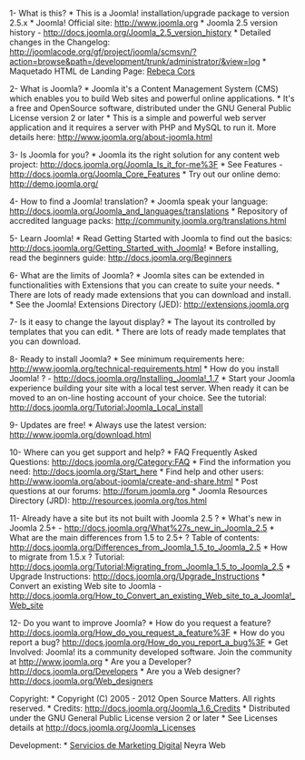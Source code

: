 1- What is this?
    * This is a Joomla! installation/upgrade package to version 2.5.x
    * Joomla! Official site: http://www.joomla.org
    * Joomla 2.5 version history - http://docs.joomla.org/Joomla_2.5_version_history
    * Detailed changes in the Changelog: http://joomlacode.org/gf/project/joomla/scmsvn/?action=browse&path=/development/trunk/administrator/&view=log
    * Maquetado HTML de Landing Page: [Rebeca Cors](http://www.sacional.com/marcas/rebeca-cors.html)

2- What is Joomla?
    * Joomla it's a Content Management System (CMS) which enables you to build Web sites and powerful online applications.
    * It's a free and OpenSource software, distributed under the GNU General Public License version 2 or later
    * This is a simple and powerful web server application and it requires a server with PHP and MySQL to run it. 
	More details here: http://www.joomla.org/about-joomla.html

3- Is Joomla for you?
    * Joomla its the right solution for any content web project: http://docs.joomla.org/Joomla_Is_it_for-me%3F
    * See Features - http://docs.joomla.org/Joomla_Core_Features
    * Try out our online demo: http://demo.joomla.org/

4- How to find a Joomla! translation?
    * Joomla speak your language: http://docs.joomla.org/Joomla_and_languages/translations
    * Repository of accredited language packs: http://community.joomla.org/translations.html

5- Learn Joomla!
    * Read Getting Started with Joomla to find out the basics: http://docs.joomla.org/Getting_Started_with_Joomla!
    * Before installing, read the beginners guide: http://docs.joomla.org/Beginners

6- What are the limits of Joomla?
    * Joomla sites can be extended in functionalities with Extensions that you can create to suite your needs.
    * There are lots of ready made extensions that you can download and install.
    * See the Joomla! Extensions Directory (JED): http://extensions.joomla.org

7- Is it easy to change the layout display?
    * The layout its controlled by templates that you can edit.
    * There are lots of ready made templates that you can download.

8- Ready to install Joomla?
    * See minimum requirements here: http://www.joomla.org/technical-requirements.html
    * How do you install Joomla! ? - http://docs.joomla.org/Installing_Joomla!_1.7
    * Start your Joomla experience building your site with a local test server.
	When ready it can be moved to an on-line hosting account of your choice. 
	See the tutorial: http://docs.joomla.org/Tutorial:Joomla_Local_install

9- Updates are free!
    * Always use the latest version: http://www.joomla.org/download.html

10- Where can you get support and help?
    * FAQ Frequently Asked Questions: http://docs.joomla.org/Category:FAQ
    * Find the information you need: http://docs.joomla.org/Start_here
    * Find help and other users: http://www.joomla.org/about-joomla/create-and-share.html
    * Post questions at our forums: http://forum.joomla.org
    * Joomla Resources Directory (JRD): http://resources.joomla.org/tos.html

11- Already have a site but its not built with Joomla 2.5 ?
    * What's new in Joomla 2.5+ - http://docs.joomla.org/What%27s_new_in_Joomla_2.5
    * What are the main differences from 1.5 to 2.5+ ? Table of contents: http://docs.joomla.org/Differences_from_Joomla_1.5_to_Joomla_2.5
    * How to migrate from 1.5.x ? Tutorial: http://docs.joomla.org/Tutorial:Migrating_from_Joomla_1.5_to_Joomla_2.5
    * Upgrade Instructions: http://docs.joomla.org/Upgrade_Instructions
    * Convert an existing Web site to Joomla - http://docs.joomla.org/How_to_Convert_an_existing_Web_site_to_a_Joomla!_Web_site

12- Do you want to improve Joomla?
    * How do you request a feature? http://docs.joomla.org/How_do_you_request_a_feature%3F
    * How do you report a bug? http://docs.joomla.org/How_do_you_report_a_bug%3F
    * Get Involved: Joomla! its a community developed software. Join the community at http://www.joomla.org
    * Are you a Developer? http://docs.joomla.org/Developers
    * Are you a Web designer? http://docs.joomla.org/Web_designers

Copyright:
    * Copyright (C) 2005 - 2012 Open Source Matters. All rights reserved.
    * Credits: http://docs.joomla.org/Joomla_1.6_Credits
    * Distributed under the GNU General Public License version 2 or later
    * See Licenses details at http://docs.joomla.org/Joomla_Licenses

Development:
    * [Servicios de Marketing Digital](http://www.neyra.mx/) Neyra Web
